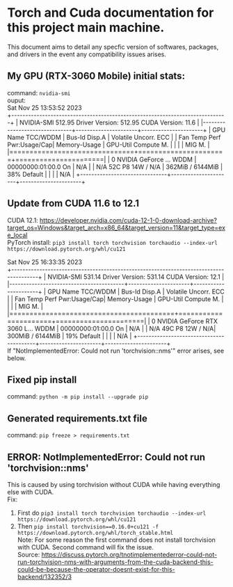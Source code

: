 # Torch and Cuda documentation for this project main machine.
This document aims to detail any specfic version of softwares, packages, and drivers in the event any compatibility issues arises.

## My GPU (RTX-3060 Mobile) initial stats:
command: ```nvidia-smi```  
ouput:   
Sat Nov 25 13:53:52 2023  
+-----------------------------------------------------------------------------+
| NVIDIA-SMI 512.95       Driver Version: 512.95       CUDA Version: 11.6     |
|-------------------------------+----------------------+----------------------+
| GPU  Name            TCC/WDDM | Bus-Id        Disp.A | Volatile Uncorr. ECC |
| Fan  Temp  Perf  Pwr:Usage/Cap|         Memory-Usage | GPU-Util  Compute M. |
|                               |                      |               MIG M. |
|===============================+======================+======================|
|   0  NVIDIA GeForce ... WDDM  | 00000000:01:00.0  On |                  N/A |
| N/A   52C    P8    14W /  N/A |    362MiB /  6144MiB |     38%      Default |
|                               |                      |                  N/A |
+-------------------------------+----------------------+----------------------+

## Update from CUDA 11.6 to 12.1  
CUDA 12.1: https://developer.nvidia.com/cuda-12-1-0-download-archive?target_os=Windows&target_arch=x86_64&target_version=11&target_type=exe_local  
PyTorch install: ```pip3 install torch torchvision torchaudio --index-url https://download.pytorch.org/whl/cu121```   

Sat Nov 25 16:33:35 2023  
+---------------------------------------------------------------------------------------+
| NVIDIA-SMI 531.14                 Driver Version: 531.14       CUDA Version: 12.1     |
|-----------------------------------------+----------------------+----------------------+
| GPU  Name                      TCC/WDDM | Bus-Id        Disp.A | Volatile Uncorr. ECC |
| Fan  Temp  Perf            Pwr:Usage/Cap|         Memory-Usage | GPU-Util  Compute M. |
|                                         |                      |               MIG M. |
|=========================================+======================+======================|
|   0  NVIDIA GeForce RTX 3060 L...  WDDM | 00000000:01:00.0  On |                  N/A |
| N/A   49C    P8               12W /  N/A|    300MiB /  6144MiB |     19%      Default |
|                                         |                      |                  N/A |
+-----------------------------------------+----------------------+----------------------+  
If "NotImplementedError: Could not run 'torchvision::nms'" error arises, see below.  


## Fixed pip install
command: ```python -m pip install --upgrade pip```  

## Generated requirements.txt file
command: ```pip freeze > requirements.txt```  

## ERROR: NotImplementedError: Could not run 'torchvision::nms'
This is caused by using torchvision without CUDA while having everything else with CUDA.   
Fix:   
1. First do ``````pip3 install torch torchvision torchaudio --index-url https://download.pytorch.org/whl/cu121``````
2. Then ```pip install torchvision==0.16.0+cu121 -f https://download.pytorch.org/whl/torch_stable.html```  
Note: For some reason the first command does not install torchvision with CUDA. Second command will fix the issue.  
Source: https://discuss.pytorch.org/tnotimplementederror-could-not-run-torchvision-nms-with-arguments-from-the-cuda-backend-this-could-be-because-the-operator-doesnt-exist-for-this-backend/132352/3

